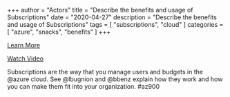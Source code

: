 +++
author = "Actors"
title = "Describe the benefits and usage of Subscriptions"
date = "2020-04-27"
description = "Describe the benefits and usage of Subscriptions"
tags = [
    "subscriptions",
    "cloud"
]
categories = [
    "azure",
    "snacks",
    "benefits"
]
+++

[Learn More](https://docs.microsoft.com/learn/modules/principles-cloud-computing/3c-capex-vs-opex?WT.mc_id=snackable-social-cxa)

[Watch Video](https://twitter.com/i/status/1258411264532901892)

Subscriptions are the way that you manage users and budgets in the @azure cloud.  See @lbugnion and @bbenz explain how they work and how you can make them fit into your organization. #az900